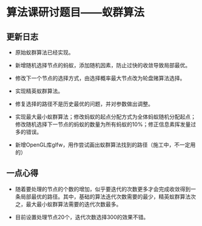 # 算法课研讨题目——蚁群算法

## 更新日志

* 原始蚁群算法已经实现。

* 新增随机选择节点的蚂蚁，添加随机因素，防止过快的收敛导致局部最优。

* 修改下一个节点的选择方式，由选择概率最大节点改为轮盘赌算法选择。

* 实现精英蚁群算法。

* 修复选择的路径不是历史最优的问题，并对参数做出调整。

* 实现最大最小蚁群算法；修改蚂蚁的起点分配方式为全体蚂蚁随机分配起点；修改随机选择下一节点的蚂蚁的数量为所有蚂蚁的10%；修正信息素挥发量过多的错误。

* 新增OpenGL库glfw，用作尝试画出蚁群算法找到的路径（施工中，不一定用的）

## 一点心得

* 随着要处理的节点的个数的增加，似乎要迭代的次数更多才会完成收敛得到一条局部最优的路径。其中，基础的算法迭代次数需要的最少，精英蚁群算法次之，最大最小蚁群算法需要的迭代次数最多。

* 目前设置处理节点20个，迭代次数选择300的效果不错。
